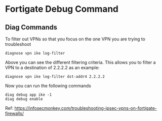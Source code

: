 # Fortigate Debug Command
## Diag Commands

To filter out VPNs so that you focus on the one VPN you are trying to troubleshoot
```
diagnose vpn ike log-filter 
```
Above you can see the different filtering criteria.  This allows you to filter a VPN to a destination of 2.2.2.2 as an example:
```
diagnose vpn ike log-filter dst-addr4 2.2.2.2
```
Now you can run the following commands
```
diag debug app ike -1 
diag debug enable
```


Ref: https://infosecmonkey.com/troubleshooting-ipsec-vpns-on-fortigate-firewalls/